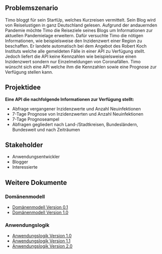 ## Problemszenario
Timo bloggt für sein StartUp, welches Kurzreisen vermittelt. Sein Blog wird von Reiselustigen in ganz Deutschland gelesen. Aufgrund der andauernden Pandemie möchte Timo die Reiseziele seines Blogs um Informationen zur aktuellen Pandemielage erweitern. Dafür versuchte Timo die nötigen Informationen, wie beispielsweise den Inzidenzwert einer Region zu beschaffen. Er landete automatisch bei dem Angebot des Robert Koch Instituts welche alle gemeldeten Fälle in einer API zu Verfügung stellt. Jedoch liefert die API keine Kennzahlen wie beispielsweise einen Inzidenzwert sondern nur Einzelmeldungen von Coronafällen. Timo wünscht sich eine API welche ihm die Kennzahlen sowie eine Prognose zur Verfügung stellen kann. 

## Projektidee
**Eine API die nachfolgende Informationen zur Verfügung stellt:**
* Abfrage vergangener Inzidenzwerte und Anzahl Neuinfektionen
* 7-Tage Prognose von Inzidenzwerten und Anzahl Neuinfektionen
* 7-Tage Prognoseampel
* Abfragen gegliedert nach Land-/Stadtkreisen, Bundesländern, Bundesweit und nach Zeiträumen

## Stakeholder
* Anwendungsentwickler
* Blogger
* Interessierte

## Weitere Dokumente
### Domänenmodell
* [Domänenmodell Version 0.1](https://tschumann84.github.io/GDWWS2021GeraschSalamonSchumann/Domaenenmodell/Domaenenmodell_Vers0.1.html)
* [Domänenmodell Version 1.0](https://tschumann84.github.io/GDWWS2021GeraschSalamonSchumann/Domaenenmodell/Domaenenmodell_Vers1.0.html)
### Anwendungslogik
* [Anwendungslogik Version 1.0](https://raw.githubusercontent.com/tschumann84/GDWWS2021GeraschSalamonSchumann/main/docs/Corona%20Ampel.png?token=ARRSNQGQFUWZX7XF36N2IUC73J6SQ)
* [Anwendungslogik Version 1.1](https://raw.githubusercontent.com/tschumann84/GDWWS2021GeraschSalamonSchumann/main/docs/Anwendungslogik/Anwendungslogik%201.1.png?token=ARRSNQFJQZWZUTJ4MVUU5L274ELYY)
* [Anwendungslogik Version 2.0](https://github.com/tschumann84/GDWWS2021GeraschSalamonSchumann/blob/main/docs/Anwendungslogik/2021-02-18%2017_29_33-.png)
